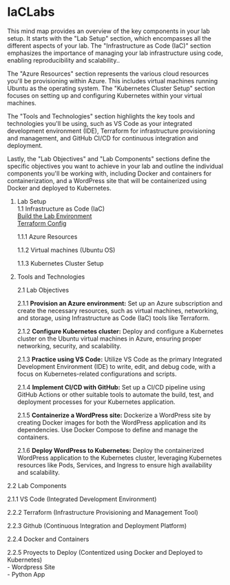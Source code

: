 # IaCLabs
This mind map provides an overview of the key components in your lab setup. 
It starts with the "Lab Setup" section, which encompasses all the different aspects of your lab. 
The "Infrastructure as Code (IaC)" section emphasizes the importance of managing your lab infrastructure using code, enabling reproducibility and scalability..

The "Azure Resources" section represents the various cloud resources you'll be provisioning within Azure. This includes virtual machines running Ubuntu as the operating system. 
The "Kubernetes Cluster Setup" section focuses on setting up and configuring Kubernetes within your virtual machines.

The "Tools and Technologies" section highlights the key tools and technologies you'll be using, such as VS Code as your integrated development environment (IDE), Terraform for infrastructure provisioning and management, and GitHub CI/CD for continuous integration and deployment.

Lastly, the "Lab Objectives" and "Lab Components" sections define the specific objectives you want to achieve in your lab and outline the individual components you'll be working with, including Docker and containers for containerization, and a WordPress site that will be containerized using Docker and deployed to Kubernetes.

1. Lab Setup  
    1.1 Infrastructure as Code (IaC)  
   [Build the Lab Environment](./buildLabEnvironment.md)  
   [Terraform Config](./tfConfigAndTest.md)

      1.1.1 Azure Resources

      1.1.2 Virtual machines (Ubuntu OS)

      1.1.3 Kubernetes Cluster Setup

3. Tools and Technologies  

   2.1 Lab Objectives

   2.1.1 **Provision an Azure environment:** Set up an Azure subscription and create the necessary resources, such as virtual machines, networking, and storage, using Infrastructure as Code (IaC) tools like Terraform.

   2.1.2 **Configure Kubernetes cluster:** Deploy and configure a Kubernetes cluster on the Ubuntu virtual machines in Azure, ensuring proper networking, security, and scalability.

   2.1.3 **Practice using VS Code:** Utilize VS Code as the primary Integrated Development Environment (IDE) to write, edit, and debug code, with a focus on Kubernetes-related configurations and scripts.

   2.1.4 **Implement CI/CD with GitHub:** Set up a CI/CD pipeline using GitHub Actions or other suitable tools to automate the build, test, and deployment processes for your Kubernetes application.

   2.1.5 **Containerize a WordPress site:** Dockerize a WordPress site by creating Docker images for both the WordPress application and its dependencies. Use Docker Compose to define and manage the containers.

   2.1.6 **Deploy WordPress to Kubernetes:** Deploy the containerized WordPress application to the Kubernetes cluster, leveraging Kubernetes resources like Pods, Services, and Ingress to ensure high availability and scalability.

2.2 Lab Components

2.1.1 VS Code (Integrated Development Environment)

2.2.2 Terraform  (Infrastructure Provisioning and Management Tool)

2.2.3 Github (Continuous Integration and Deployment Platform)

2.2.4 Docker and Containers

2.2.5 Proyects to Deploy (Contentized using Docker and Deployed to Kubernetes)  
	- Wordpress Site  
	- Python App  
    
